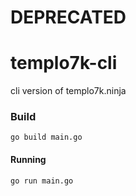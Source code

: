 # DEPRECATED


# templo7k-cli
cli version of templo7k.ninja

### Build

 `go build main.go`

#### Running

`go run main.go`
